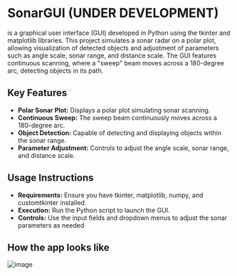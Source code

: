 # SonarGUI (UNDER DEVELOPMENT)
is a graphical user interface (GUI) developed in Python using the tkinter and matplotlib libraries. This project simulates a sonar radar on a polar plot, allowing visualization of detected objects and adjustment of parameters such as angle scale, sonar range, and distance scale. The GUI features continuous scanning, where a "sweep" beam moves across a 180-degree arc, detecting objects in its path.

## Key Features
- **Polar Sonar Plot:** Displays a polar plot simulating sonar scanning.
- **Continuous Sweep:** The sweep beam continuously moves across a 180-degree arc.
- **Object Detection:** Capable of detecting and displaying objects within the sonar range.
- **Parameter Adjustment:** Controls to adjust the angle scale, sonar range, and distance scale.
  
## Usage Instructions
- **Requirements:** Ensure you have tkinter, matplotlib, numpy, and customtkinter installed.
- **Execution:** Run the Python script to launch the GUI.
- **Controls:** Use the input fields and dropdown menus to adjust the sonar parameters as needed

## How the app looks like

![image](https://github.com/user-attachments/assets/059dee10-4f08-4354-9909-7b8af2a59f2c)

